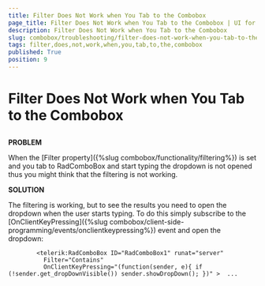 ```yaml
---
title: Filter Does Not Work when You Tab to the Combobox
page_title: Filter Does Not Work when You Tab to the Combobox | UI for ASP.NET AJAX Documentation
description: Filter Does Not Work when You Tab to the Combobox
slug: combobox/troubleshooting/filter-does-not-work-when-you-tab-to-the-combobox
tags: filter,does,not,work,when,you,tab,to,the,combobox
published: True
position: 9
---
```


# Filter Does Not Work when You Tab to the Combobox



## 

__PROBLEM__

When the [Filter property]({%slug combobox/functionality/filtering%}) is set and you tab to RadComboBox and start typing the dropdown is not opened thus you might think that the filtering is not working.

__SOLUTION__

The filtering is working, but to see the results you need to open the dropdown when the user starts typing. To do this simply subscribe to the [OnClientKeyPressing]({%slug combobox/client-side-programming/events/onclientkeypressing%}) event and open the dropdown:

````ASPNET
	    <telerik:RadComboBox ID="RadComboBox1" runat="server"
	      Filter="Contains"  
	      OnClientKeyPressing="(function(sender, e){ if (!sender.get_dropDownVisible()) sender.showDropDown(); })" >  ... 
				
````


